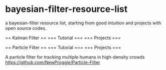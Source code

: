 # bayesian-filter-resource-list
a bayesian-filter resource list, starting from good intuition and projects with open source codes.

== Kalman Filter ==
=== Tutorial ===
=== Projects ===

== Particle Filter ==
=== Tutorial ===
=== Projects ===

A particle filter for tracking multiple humans in high-density crowds
https://github.com/NewProggie/Particle-Filter


